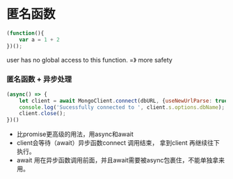 # 匿名函数

```javascript
(function(){
    var a = 1 + 2
})();
```

user has no global access to this function. =》 more safety 

### 匿名函数 + 异步处理

```javascript
(async() => {
    let client = await MongoClient.connect(dbURL, {useNewUrlParse: true, useUnifiedTopology: true});
    console.log('Sucessfully connected to ', client.s.options.dbName);
    client.close();
})()
```

* 比promise更高级的用法，用async和await
* client会等待（await）异步函数connect 调用结束， 拿到client 再继续往下执行。
* await 用在异步函数调用前面，并且await需要被async包裹住，不能单独拿来用。



